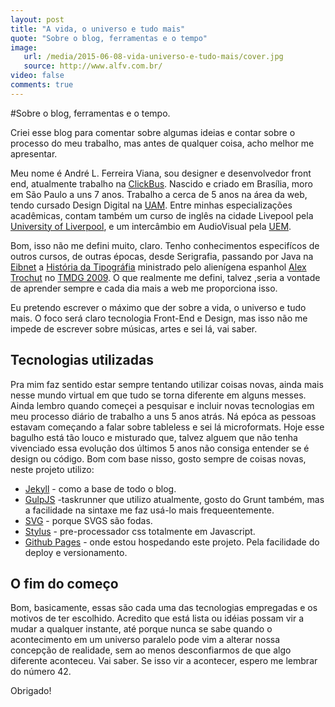 ```yaml
---
layout: post
title: "A vida, o universo e tudo mais"
quote: "Sobre o blog, ferramentas e o tempo"
image:
   url: /media/2015-06-08-vida-universo-e-tudo-mais/cover.jpg
   source: http://www.alfv.com.br/
video: false
comments: true
---
```


#Sobre o blog, ferramentas e o tempo.

<p>Criei esse blog para comentar sobre algumas ideias e contar sobre o processo do meu trabalho, mas antes de qualquer coisa, acho melhor me apresentar. </p>

<p>Meu nome é André L. Ferreira Viana, sou designer e desenvolvedor front end, atualmente trabalho na <a href="http://clickbus.com.br" title="Click Bus">ClickBus</a>. Nascido e criado em Brasília, moro em São Paulo a uns 7 anos. Trabalho a cerca de 5 anos na área da web, tendo cursado Design Digital na <a href="http://anhembi.br/" title="Universidade Anhembi Morumbi">UAM</a>. Entre minhas especializações acadêmicas, contam também um curso de inglês na cidade Livepool pela <a href="http://www.liv.ac.uk/" title="University of Liverpool">University of Liverpool</a>, e um intercâmbio em AudioVisual pela <a href="http://universidadeuropea.es/en/" title="Universidad Europea de Madrid">UEM</a>. </p>
<p>Bom, isso não me defini muito, claro. Tenho conhecimentos especifícos de outros cursos, de outras épocas, desde Serigrafia, passando por Java na <a href="http://eibneti.com.br/" title="Eibnet">Eibnet</a> a <a href="https://trimarchidg.wordpress.com/2009/06/26/30/" title="História da Tipográfia">História da Tipográfia</a> ministrado pelo alienígena espanhol <a href="http://www.alextrochut.com/" title="Alex Trochut">Alex Trochut</a> no <a href="http://www.trimarchidg.net/" title="TMDG">TMDG 2009</a>. O que realmente me defini, talvez ,seria a vontade de aprender sempre e cada dia mais a web me proporciona isso.</p>

<p>Eu pretendo escrever o máximo que der sobre a vida, o universo e tudo mais. O foco será claro tecnologia Front-End e Design, mas isso não me impede de escrever sobre músicas, artes e sei lá, vai saber. </p>

<h2 id="tecnologias-utilizadas">Tecnologias utilizadas</h2>

<p>Pra mim faz sentido estar sempre tentando utilizar coisas novas, ainda mais nesse mundo virtual em que tudo se torna diferente em alguns messes. Ainda lembro quando começei a pesquisar e incluir novas tecnologias em meu processo diário de trabalho a uns 5 anos atrás. Ná epóca as pessoas estavam começando a falar sobre tableless e sei lá microformats. Hoje esse bagulho está tão louco e misturado que, talvez alguem que não tenha vivenciado essa evolução dos últimos 5 anos não consiga entender se é design ou código. Bom com base nisso, gosto sempre de coisas novas, neste projeto utilizo:</p>

<ul>
  <li><a href="http://jekyllrb.com/">Jekyll</a> - como a base de todo o blog.</li>
  <li><a href="http://gulpjs.com/">GulpJS</a> -taskrunner que utilizo atualmente, gosto do Grunt também, mas a facilidade na sintaxe me faz usá-lo mais frequeentemente.</li>
  <li><a href="http://pt.wikipedia.org/wiki/SVG">SVG</a> - porque SVGS são fodas.</li>
  <li><a href="http://learnboost.github.io/stylus/">Stylus</a> - pre-processador css totalmente em Javascript.   </li>
 <li><a href="https://pages.github.com/">Github Pages</a> - onde estou hospedando este projeto. Pela facilidade do deploy e versionamento.</li>
</ul>

<h2 id="fim-do-começo">O fim do começo</h2>

<p>Bom, basicamente, essas são cada uma das tecnologias empregadas e os motivos de ter escolhido. Acredito que está lista ou idéias possam vir a mudar a qualquer instante, até porque nunca se sabe quando o acontecimento em um universo paralelo pode vim a alterar nossa concepção de realidade, sem ao menos desconfiarmos de que algo diferente aconteceu. Vai saber. Se isso vir a acontecer, espero me lembrar do número 42. </p>

Obrigado!
